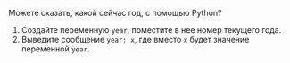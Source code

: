 Можете сказать, какой сейчас год, с помощью Python?

1. Создайте переменную `year`, поместите в нее номер текущего года.
2. Выведите сообщение `year: x`, где вместо `x` будет значение переменной `year`.